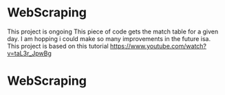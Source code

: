 # WebScraping
This project is ongoing
This piece of code gets the match table for a given day.
I am hopping i could make so many improvements in the future isa.
This project is based on this tutorial https://www.youtube.com/watch?v=taL3r_JpwBg
# WebScraping
